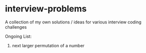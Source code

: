 # interview-problems

A collection of my own solutions / ideas for various interview coding challenges

Ongoing List:

1. next larger permutation of a number
